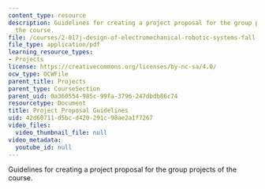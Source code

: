 ```yaml
---
content_type: resource
description: Guidelines for creating a project proposal for the group projects of
  the course.
file: /courses/2-017j-design-of-electromechanical-robotic-systems-fall-2009/42d60711d5bcd420291c98ae2a1f7267_MIT2_017JF09_proposal.pdf
file_type: application/pdf
learning_resource_types:
- Projects
license: https://creativecommons.org/licenses/by-nc-sa/4.0/
ocw_type: OCWFile
parent_title: Projects
parent_type: CourseSection
parent_uid: 0a360554-985c-99fa-3796-247dbdb86c74
resourcetype: Document
title: Project Proposal Guidelines
uid: 42d60711-d5bc-d420-291c-98ae2a1f7267
video_files:
  video_thumbnail_file: null
video_metadata:
  youtube_id: null
---
```

Guidelines for creating a project proposal for the group projects of the course.